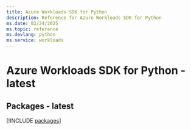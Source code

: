 ```yaml
---
title: Azure Workloads SDK for Python
description: Reference for Azure Workloads SDK for Python
ms.date: 02/24/2025
ms.topic: reference
ms.devlang: python
ms.service: workloads
---
```

# Azure Workloads SDK for Python - latest
## Packages - latest
[!INCLUDE [packages](workloads-index.md)]